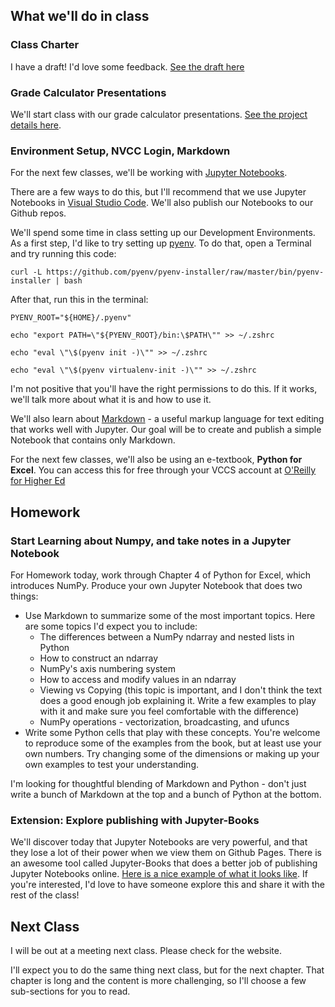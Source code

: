 <!--
Instructor notes:

-->

## What we'll do in class

### Class Charter
I have a draft! I'd love some feedback. [See the draft here](https://docs.google.com/document/d/1YJwfaeJMPwO4wveRAYpc40Xwx0RQHpeF-7e4urK-Ndg/edit?usp=sharing)

### Grade Calculator Presentations 
We'll start class with our grade calculator presentations. [See the project details here](../projects/project.html?id=01gradecalc). 

### Environment Setup, NVCC Login, Markdown
For the next few classes, we'll be working with [Jupyter Notebooks](https://jupyter.org/).

There are a few ways to do this, but I'll recommend that we use Jupyter Notebooks in [Visual Studio Code](https://code.visualstudio.com/). We'll also publish our Notebooks to our Github repos.

We'll spend some time in class setting up our Development Environments. As a first step, I'd like to try setting up [pyenv](https://realpython.com/intro-to-pyenv/). To do that, open a Terminal and try running this code:

`curl -L https://github.com/pyenv/pyenv-installer/raw/master/bin/pyenv-installer | bash`

After that, run this in the terminal:

`PYENV_ROOT="${HOME}/.pyenv"`

`echo "export PATH=\"${PYENV_ROOT}/bin:\$PATH\"" >> ~/.zshrc`

`echo "eval \"\$(pyenv init -)\"" >> ~/.zshrc`

`echo "eval \"\$(pyenv virtualenv-init -)\"" >> ~/.zshrc`

I'm not positive that you'll have the right permissions to do this. If it works, we'll talk more about what it is and how to use it.

We'll also learn about [Markdown](https://www.markdownguide.org/getting-started/) - a useful markup language for text editing that works well with Jupyter. Our goal will be to create and publish a simple Notebook that contains only Markdown. 

For the next few classes, we'll also be using an e-textbook, **Python for Excel**. You can access this for free  through your VCCS account at [O'Reilly
for Higher Ed](https://www-oreilly-com.eznvcc.vccs.edu/library-access/) 


## Homework

### Start Learning about Numpy, and take notes in a Jupyter Notebook

For Homework today, work through Chapter 4 of Python for Excel, which introduces NumPy. Produce your own Jupyter Notebook that does two things:

- Use Markdown to summarize some of the most important topics. Here are some topics I'd expect you to include:
    - The differences between a NumPy ndarray and nested lists in Python
    - How to construct an ndarray
    - NumPy's axis numbering system
    - How to access and modify values in an ndarray
    - Viewing vs Copying (this topic is important, and I don't think the text does a good enough job explaining it. Write a few examples to play with it and make sure you feel comfortable with the difference)
    - NumPy operations - vectorization, broadcasting, and ufuncs
- Write some Python cells that play with these concepts. You're welcome to reproduce some of the examples from the book, but at least use your own numbers. Try changing some of the dimensions or making up your own examples to test your understanding.

I'm looking for thoughtful blending of Markdown and Python - don't just write a bunch of Markdown at the top and a bunch of Python at the bottom.


### Extension: Explore publishing with Jupyter-Books
We'll discover today that Jupyter Notebooks are very powerful, and that they lose a lot of their power when we view them on Github Pages. There is an awesome tool called Jupyter-Books that does a better job of publishing Jupyter Notebooks online. [Here is a nice example of what it looks like](https://python.quantecon.org/sir_model.html). If you're interested, I'd love to have someone explore this and share it with the rest of the class!

## Next Class

I will be out at a meeting next class. Please check for the website.

I'll expect you to do the same thing next class, but for the next chapter. That chapter is long and the content is more challenging, so I'll choose a few sub-sections for you to read.